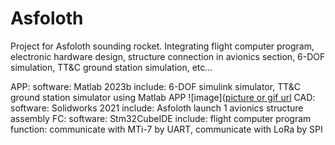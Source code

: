 # Asfoloth
Project for Asfoloth sounding rocket. Integrating flight computer program, electronic hardware design, structure connection in avionics section, 6-DOF simulation, TT&amp;C ground station simulation, etc...


APP: 
    software: Matlab 2023b
    include: 6-DOF simulink simulator, TT&C ground station simulator using Matlab APP
    ![image]([picture or gif url](https://github.com/NYCUAlex/Asfoloth/blob/main/TT_C%20ground%20station%20sim.png)
CAD:
    software: Solidworks 2021
    include: Asfoloth launch 1 avionics structure assembly 
FC:
    software: Stm32CubeIDE
    include: flight computer program
	function: communicate with MTi-7 by UART, communicate with LoRa by SPI
